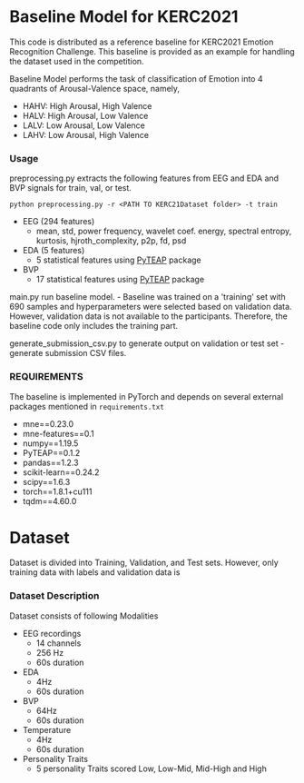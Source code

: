 # Baseline Model for KERC2021
This code is distributed as a reference baseline for KERC2021 Emotion Recognition Challenge. This baseline is provided as an example for handling the dataset used in the competition.

Baseline Model performs the task of classification of Emotion into 4 quadrants of Arousal-Valence space, namely,  
- HAHV: High Arousal, High Valence
- HALV: High Arousal, Low Valence
- LALV: Low Arousal, Low Valence
- LAHV: Low Arousal, High Valence

### Usage

preprocessing.py extracts the following features from EEG and EDA and BVP signals for train, val, or test.

`python preprocessing.py -r <PATH TO KERC21Dataset folder> -t train`

- EEG (294 features)
    - mean, std, power frequency, wavelet coef. energy, spectral entropy, kurtosis, hjroth_complexity, p2p, fd, psd
- EDA (5 features)
    - 5 statistical features using [PyTEAP](https://github.com/cheulyop/PyTEAP) package
- BVP
    - 17 statistical features using [PyTEAP](https://github.com/cheulyop/PyTEAP) package

main.py run baseline model.
    - Baseline was trained on a 'training' set with 690 samples and hyperparameters were selected based on validation data. However, validation data is not available to the participants. Therefore, the baseline code only includes the training part.
    

generate_submission_csv.py to generate output on validation or test set
    - generate submission CSV files.

### REQUIREMENTS
The baseline is implemented in PyTorch and depends on several external packages mentioned in `requirements.txt` 
- mne==0.23.0
- mne-features==0.1
- numpy==1.19.5
- PyTEAP==0.1.2
- pandas==1.2.3
- scikit-learn==0.24.2
- scipy==1.6.3
- torch==1.8.1+cu111
- tqdm==4.60.0


# Dataset

Dataset is divided into Training, Validation, and Test sets. However, only training data with labels and validation data is 

### Dataset Description

Dataset consists of following Modalities
- EEG recordings 
    - 14 channels
    - 256 Hz
    - 60s duration
- EDA
    - 4Hz
    - 60s duration
- BVP
    - 64Hz
    - 60s duration
- Temperature
    - 4Hz
    - 60s duration
- Personality Traits
    - 5 personality Traits scored Low, Low-Mid, Mid-High and High
